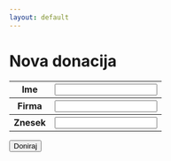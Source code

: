 ```yaml
---
layout: default
---
```


<h1>Nova donacija</h1>

<form method="POST" action="thankyou.md">
    <table style="width:100%">
        <tr>
            <th>Ime</th>
            <th><input type="text" name="Name"></th> 
        </tr>
        <tr>
            <th>Firma</th>
            <th><input type="text" name="Firm"></th> 
        </tr>
        <tr>
            <th>Znesek</th>
            <th><input type="number" name="Value"></th> 
        </tr>
    </table>
    <input type="submit" value="Doniraj">
</form>

